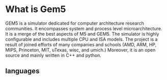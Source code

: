 # What is Gem5
GEM5 is a simulator dedicated for computer architecture research communities. It  encompasses system and process level microarchitecture. It is a merge of the best aspects of M5 and GEM5. The simulator is highly configurable and includes multiple CPU and ISA models. The project is a result of joined efforts of many companies and schools (AMD, ARM, HP, MIPS, Princeton, MIT, uTexas, wisc, and umich.) Moreover, it is an open source and mainly written in C++ and python.
## languages 


